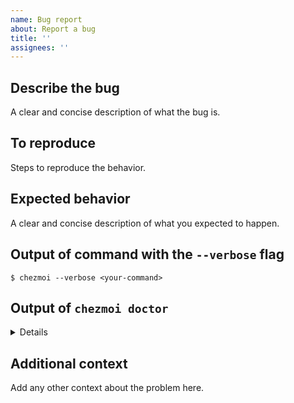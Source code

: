 ```yaml
---
name: Bug report
about: Report a bug
title: ''
assignees: ''
---
```


## Describe the bug

A clear and concise description of what the bug is.

## To reproduce

Steps to reproduce the behavior.

## Expected behavior

A clear and concise description of what you expected to happen.

## Output of command with the `--verbose` flag

```console
$ chezmoi --verbose <your-command>
```

## Output of `chezmoi doctor`

<details>

```console
$ chezmoi doctor
```

</details>

## Additional context

Add any other context about the problem here.
